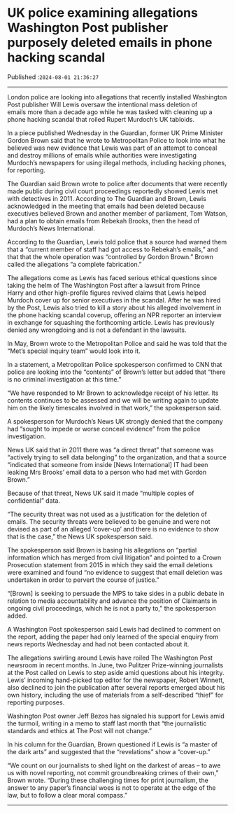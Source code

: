 # UK police examining allegations Washington Post publisher purposely deleted emails in phone hacking scandal

Published :`2024-08-01 21:36:27`

---

London police are looking into allegations that recently installed Washington Post publisher Will Lewis oversaw the intentional mass deletion of emails more than a decade ago while he was tasked with cleaning up a phone hacking scandal that roiled Rupert Murdoch’s UK tabloids.

In a piece published Wednesday in the Guardian, former UK Prime Minister Gordon Brown said that he wrote to Metropolitan Police to look into what he believed was new evidence that Lewis was part of an attempt to conceal and destroy millions of emails while authorities were investigating Murdoch’s newspapers for using illegal methods, including hacking phones, for reporting.

The Guardian said Brown wrote to police after documents that were recently made public during civil court proceedings reportedly showed Lewis met with detectives in 2011. According to The Guardian and Brown, Lewis acknowledged in the meeting that emails had been deleted because executives believed Brown and another member of parliament, Tom Watson, had a plan to obtain emails from Rebekah Brooks, then the head of Murdoch’s News International.

According to the Guardian, Lewis told police that a source had warned them that a “current member of staff had got access to Rebekah’s emails,” and that that the whole operation was “controlled by Gordon Brown.” Brown called the allegations “a complete fabrication.”

The allegations come as Lewis has faced serious ethical questions since taking the helm of The Washington Post after a lawsuit from Prince Harry and other high-profile figures revived claims that Lewis helped Murdoch cover up for senior executives in the scandal. After he was hired by the Post, Lewis also tried to kill a story about his alleged involvement in the phone hacking scandal coverup, offering an NPR reporter an interview in exchange for squashing the forthcoming article. Lewis has previously denied any wrongdoing and is not a defendant in the lawsuits.

In May, Brown wrote to the Metropolitan Police and said he was told that the “Met’s special inquiry team” would look into it.

In a statement, a Metropolitan Police spokesperson confirmed to CNN that police are looking into the “contents” of Brown’s letter but added that “there is no criminal investigation at this time.”

“We have responded to Mr Brown to acknowledge receipt of his letter. Its contents continues to be assessed and we will be writing again to update him on the likely timescales involved in that work,” the spokesperson said.

A spokesperson for Murdoch’s News UK strongly denied that the company had “sought to impede or worse conceal evidence” from the police investigation.

News UK said that in 2011 there was “a direct threat” that someone was “actively trying to sell data belonging” to the organization, and that a source “indicated that someone from inside [News International] IT had been leaking Mrs Brooks’ email data to a person who had met with Gordon Brown.”

Because of that threat, News UK said it made “multiple copies of confidential” data.

“The security threat was not used as a justification for the deletion of emails. The security threats were believed to be genuine and were not devised as part of an alleged ‘cover-up’ and there is no evidence to show that is the case,” the News UK spokesperson said.

The spokesperson said Brown is basing his allegations on “partial information which has merged from civil litigation” and pointed to a Crown Prosecution statement from 2015 in which they said the email deletions were examined and found “no evidence to suggest that email deletion was undertaken in order to pervert the course of justice.”

“[Brown] is seeking to persuade the MPS to take sides in a public debate in relation to media accountability and advance the position of Claimants in ongoing civil proceedings, which he is not a party to,” the spokesperson added.

A Washington Post spokesperson said Lewis had declined to comment on the report, adding the paper had only learned of the special enquiry from news reports Wednesday and had not been contacted about it.

The allegations swirling around Lewis have roiled The Washington Post newsroom in recent months. In June, two Pulitzer Prize-winning journalists at the Post called on Lewis to step aside amid questions about his integrity. Lewis’ incoming hand-picked top editor for the newspaper, Robert Winnett, also declined to join the publication after several reports emerged about his own history, including the use of materials from a self-described “thief” for reporting purposes.

Washington Post owner Jeff Bezos has signaled his support for Lewis amid the turmoil, writing in a memo to staff last month that “the journalistic standards and ethics at The Post will not change.”

In his column for the Guardian, Brown questioned if Lewis is “a master of the dark arts” and suggested that the “revelations” show a “cover-up.”

“We count on our journalists to shed light on the darkest of areas – to awe us with novel reporting, not commit groundbreaking crimes of their own,” Brown wrote. “During these challenging times for print journalism, the answer to any paper’s financial woes is not to operate at the edge of the law, but to follow a clear moral compass.”

---

